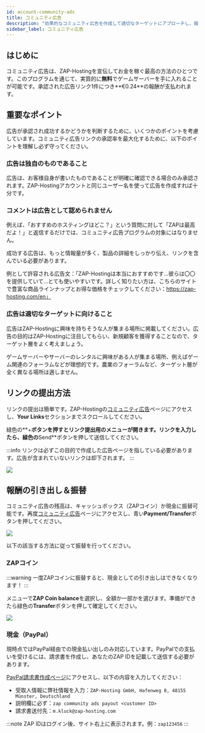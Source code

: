 ```yaml
---
id: account-community-ads
title: コミュニティ広告
description: "効果的なコミュニティ広告を作成して適切なターゲットにアプローチし、報酬を最大化して無料ゲームサーバーをゲットする方法 → 今すぐ詳しくチェック"
sidebar_label: コミュニティ広告
---
```


## はじめに

コミュニティ広告は、ZAP-Hostingを宣伝してお金を稼ぐ最高の方法のひとつです。このプログラムを通じて、実質的に**無料**でゲームサーバーを手に入れることが可能です。承認された広告リンク1件につき**€0.24**の報酬が支払われます。

## 重要なポイント

広告が承認され成功するかどうかを判断するために、いくつかのポイントを考慮しています。コミュニティ広告リンクの承認率を最大化するために、以下のポイントを理解し必ず守ってください。

### 広告は独自のものであること

広告は、お客様自身が書いたものであることが明確に確認できる場合のみ承認されます。ZAP-Hostingアカウントと同じユーザー名を使って広告を作成すれば十分です。

### コメントは広告として認められません

例えば、「おすすめのホスティングはどこ？」という質問に対して「ZAPは最高だよ！」と返信するだけでは、コミュニティ広告プログラムの対象にはなりません。

成功する広告は、もっと情報量が多く、製品の詳細をしっかり伝え、リンクを含んでいる必要があります。

例として許容される広告文：「ZAP-Hostingは本当におすすめです…彼らは〇〇を提供していて…とても使いやすいです。詳しく知りたい方は、こちらのサイトで豊富な商品ラインナップとお得な価格をチェックしてください：https://zap-hosting.com/en」

### 広告は適切なターゲットに向けること

広告はZAP-Hostingに興味を持ちそうな人が集まる場所に掲載してください。広告の目的はZAP-Hostingに注目してもらい、新規顧客を獲得することなので、ターゲット層をよく考えましょう。

ゲームサーバーやサーバーのレンタルに興味がある人が集まる場所、例えばゲーム関連のフォーラムなどが理想的です。農業のフォーラムなど、ターゲット層が全く異なる場所は適しません。

## リンクの提出方法

リンクの提出は簡単です。ZAP-Hostingの[コミュニティ広告](https://zap-hosting.com/en/customer/communityads/)ページにアクセスし、**Your Links**セクションまでスクロールしてください。

緑色の**+**ボタンを押すとリンク提出用のメニューが開きます。リンクを入力したら、緑色の**Send**ボタンを押して送信してください。

:::info
リンクは必ずこの目的で作成した広告ページを指している必要があります。広告が含まれていないリンクは却下されます。
:::

![](https://github.com/zaphosting/docs/assets/42719082/d94273e7-3c97-4d62-a77a-7901d0293c7f)



## 報酬の引き出し＆振替

コミュニティ広告の残高は、キャッシュボックス（ZAPコイン）か現金に振替可能です。再度[コミュニティ広告](https://zap-hosting.com/en/customer/communityads/)ページにアクセスし、青い**Payment/Transfer**ボタンを押してください。

![](https://github.com/zaphosting/docs/assets/42719082/076c45aa-2851-4a0d-b5ed-27ca57102b15)



以下の該当する方法に従って振替を行ってください。

### ZAPコイン

:::warning
一度ZAPコインに振替すると、現金としての引き出しはできなくなります！
:::

メニューで**ZAP Coin balance**を選択し、全額か一部かを選びます。準備ができたら緑色の**Transfer**ボタンを押して確定してください。

![](https://github.com/zaphosting/docs/assets/42719082/27807ca4-4ee7-4e70-92f8-23b887bfef90)



### 現金（PayPal）

現時点ではPayPal経由での現金払い出しのみ対応しています。PayPalでの支払いを受けるには、請求書を作成し、あなたのZAP IDを記載して送信する必要があります。

[PayPal請求書作成ページ](https://www.paypal.com/invoice/create?fromWidget=newuser)にアクセスし、以下の内容を入力してください：

- 受取人情報に弊社情報を入力：`ZAP-Hosting GmbH, Hafenweg 8, 48155 Münster, Deutschland`
- 説明欄に必ず：`zap community ads payout <customer ID>`
- 請求書送付先：`m.kluck@zap-hosting.com`

:::note
ZAP IDはログイン後、サイト右上に表示されます。例：`zap123456`
:::